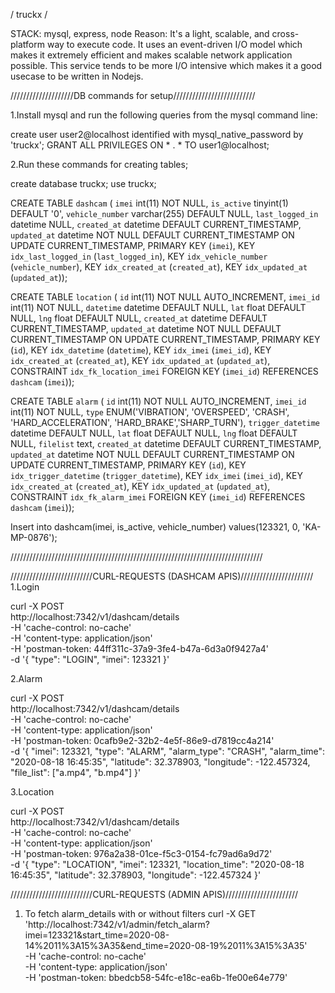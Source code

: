 / truckx /


STACK: mysql, express, node
Reason:
It's a light, scalable, and cross-platform way to execute code. It uses an event-driven I/O model which makes it extremely efficient and makes scalable network application possible. This service tends to be more I/O intensive which makes it a good usecase to be written in Nodejs.

////////////////////DB commands for setup//////////////////////////

1.Install mysql and run the following queries from the mysql command line:

create user user2@localhost identified with mysql_native_password by 'truckx';
GRANT ALL PRIVILEGES ON * . * TO user1@localhost;


2.Run these commands for creating tables;

create database truckx;
use truckx;

CREATE TABLE `dashcam` (
  `imei` int(11) NOT NULL,
  `is_active` tinyint(1) DEFAULT '0',
  `vehicle_number` varchar(255) DEFAULT NULL,
  `last_logged_in` datetime NULL,
  `created_at` datetime DEFAULT CURRENT_TIMESTAMP,
  `updated_at` datetime NOT NULL DEFAULT CURRENT_TIMESTAMP ON UPDATE CURRENT_TIMESTAMP,
  PRIMARY KEY (`imei`),
  KEY `idx_last_logged_in` (`last_logged_in`),
  KEY `idx_vehicle_number` (`vehicle_number`),
  KEY `idx_created_at` (`created_at`),
  KEY `idx_updated_at` (`updated_at`));

  CREATE TABLE `location` (
  `id` int(11) NOT NULL AUTO_INCREMENT,
  `imei_id` int(11) NOT NULL,
  `datetime` datetime DEFAULT NULL,
  `lat` float DEFAULT NULL,
  `lng` float DEFAULT NULL,
  `created_at` datetime DEFAULT CURRENT_TIMESTAMP,
  `updated_at` datetime NOT NULL DEFAULT CURRENT_TIMESTAMP ON UPDATE CURRENT_TIMESTAMP,
  PRIMARY KEY (`id`),
  KEY `idx_datetime` (`datetime`),
  KEY `idx_imei` (`imei_id`),
  KEY `idx_created_at` (`created_at`),
  KEY `idx_updated_at` (`updated_at`),
  CONSTRAINT `idx_fk_location_imei` FOREIGN KEY (`imei_id`) REFERENCES `dashcam` (`imei`));

  CREATE TABLE `alarm` (
  `id` int(11) NOT NULL AUTO_INCREMENT,
  `imei_id` int(11) NOT NULL,
  `type` ENUM('VIBRATION', 'OVERSPEED', 'CRASH', 'HARD_ACCELERATION', 'HARD_BRAKE','SHARP_TURN'),
  `trigger_datetime` datetime DEFAULT NULL,
  `lat` float DEFAULT NULL,
  `lng` float DEFAULT NULL,
  `filelist` text,
  `created_at` datetime DEFAULT CURRENT_TIMESTAMP,
  `updated_at` datetime NOT NULL DEFAULT CURRENT_TIMESTAMP ON UPDATE CURRENT_TIMESTAMP,
  PRIMARY KEY (`id`),
  KEY `idx_trigger_datetime` (`trigger_datetime`),
  KEY `idx_imei` (`imei_id`),
  KEY `idx_created_at` (`created_at`),
  KEY `idx_updated_at` (`updated_at`),
  CONSTRAINT `idx_fk_alarm_imei` FOREIGN KEY (`imei_id`) REFERENCES `dashcam` (`imei`));

Insert into dashcam(imei, is_active, vehicle_number) values(123321, 0, 'KA-MP-0876');

////////////////////////////////////////////////////////////////////////////////


//////////////////////////CURL-REQUESTS (DASHCAM APIS)///////////////////////
1.Login

curl -X POST \
  http://localhost:7342/v1/dashcam/details \
  -H 'cache-control: no-cache' \
  -H 'content-type: application/json' \
  -H 'postman-token: 44ff311c-37a9-3fe4-b47a-6d3a0f9427a4' \
  -d '{
	"type": "LOGIN",
	"imei": 123321
}'

2.Alarm

curl -X POST \
  http://localhost:7342/v1/dashcam/details \
  -H 'cache-control: no-cache' \
  -H 'content-type: application/json' \
  -H 'postman-token: 0cafb9e2-32b2-4e5f-86e9-d7819cc4a214' \
  -d '{
"imei": 123321,
"type": "ALARM",
"alarm_type": "CRASH",
"alarm_time": "2020-08-18 16:45:35",
"latitude": 32.378903,
"longitude": -122.457324,
"file_list": ["a.mp4", "b.mp4"]
}'

3.Location

curl -X POST \
  http://localhost:7342/v1/dashcam/details \
  -H 'cache-control: no-cache' \
  -H 'content-type: application/json' \
  -H 'postman-token: 976a2a38-01ce-f5c3-0154-fc79ad6a9d72' \
  -d '{
"type": "LOCATION",
"imei": 123321,
"location_time": "2020-08-18 16:45:35",
"latitude": 32.378903,
"longitude": -122.457324
}'


//////////////////////////CURL-REQUESTS (ADMIN APIS)///////////////////////

1. To fetch alarm_details with or without filters
curl -X GET \
  'http://localhost:7342/v1/admin/fetch_alarm?imei=123321&start_time=2020-08-14%2011%3A15%3A35&end_time=2020-08-19%2011%3A15%3A35' \
  -H 'cache-control: no-cache' \
  -H 'content-type: application/json' \
  -H 'postman-token: bbedcb58-54fc-e18c-ea6b-1fe00e64e779'


